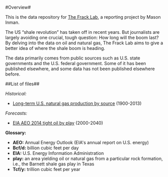 #Overview#

This is the data repository for [The Frack Lab](http://beaconreader.com/projects/the-frack-lab), a reporting project by Mason Inman.

The US “shale revolution” has taken off in recent years. But journalists are largely avoiding one crucial, tough question: How long will the boom last? By delving into the data on oil and natural gas, The Frack Lab aims to give a better idea of where the shale boom is heading.

The data primarily comes from public sources such as U.S. state governments and the U.S. federal government. Some of it has been published elsewhere, and some data has not been published elsewhere before.


##List of files##

*Historical:*
* [Long-term U.S. natural gas production by source](https://github.com/the-frack-lab/data/blob/master/natural-gas/US-long-term/data.csv) (1900-2013)

*Forecasts:*
* [EIA AEO 2014 tight oil by play](https://github.com/the-frack-lab/data/blob/master/oil/EIA/AEO_2014_tight_oil_by_play_forecast.csv) (2000-2040)

**Glossary:**
* **AEO:** Annual Energy Outlook (EIA's annual report on U.S. energy)
* **Bcf/d:** billion cubic feet per day
* **EIA:** U.S. Energy Information Administration
* **play:** an area yielding oil or natural gas from a particular rock formation, i.e., the Barnett shale gas play in Texas
* **Tcf/y:** trillion cubic feet per year
